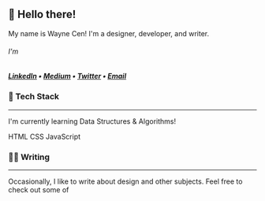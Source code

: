 ## 👋 Hello there!
My name is Wayne Cen! I'm a designer, developer, and writer.
###### I'm 

##### <b>[LinkedIn](https://www.linkedin.com/in/waynercen/)</b> • <b>[Medium](https://medium.com/@wayne.cen)</b> • [Twitter](https://twitter.com/cenwayner) • <b>[Email](mailto:wayne.cen@gmail.com)</b>

### 🍔 Tech Stack
---
I'm currently learning Data Structures & Algorithms!

HTML
CSS
JavaScript


### ✍🏻 Writing
---
Occasionally, I like to write about design and other subjects. Feel free to check out some of 
